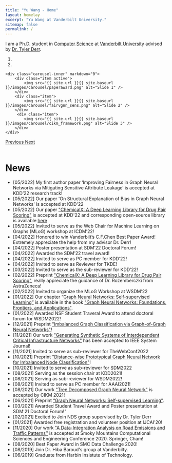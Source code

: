 ```yaml
---
title: "Yu Wang - Home"
layout: homelay
excerpt: "Yu Wang at Vanderbilt University."
sitemap: false
permalink: /
---
```



I am a Ph.D. student in [Computer Science](https://engineering.vanderbilt.edu/eecs/) at [Vanderbilt University](https://vanderbilt.edu) advised by [Dr. Tyler Derr](https://www.cse.msu.edu/~derrtyle/).


<div markdown="0" id="carousel" class="carousel slide" data-ride="carousel" data-interval="8000" data-pause="hover" >
    <!-- Menu -->
    <ol class="carousel-indicators">
        <li data-target="#carousel" data-slide-to="0" class="active"></li>
        <li data-target="#carousel" data-slide-to="1"></li>
        <!-- <li data-target="#carousel" data-slide-to="2"></li> -->
    </ol>
    <!-- Items (and how to comment) -->
    
    <div class="carousel-inner" markdown="0">
        <div class="item active">
            <img src="{{ site.url }}{{ site.baseurl }}/images/carousel/paperaward.png" alt="Slide 1" />
        </div>
        <div class="item">
            <img src="{{ site.url }}{{ site.baseurl }}/images/carousel/fairvgnn_sens.png" alt="Slide 2" />
        </div>
         <div class="item">
            <img src="{{ site.url }}{{ site.baseurl }}/images/carousel/cikm_framework.png" alt="Slide 3" />
        </div>
    </div>
    
  <a class="left carousel-control" href="#carousel" role="button" data-slide="prev">
    <span class="glyphicon glyphicon-chevron-left" aria-hidden="true"></span>
    <span class="sr-only">Previous</span>
  </a>
  <a class="right carousel-control" href="#carousel" role="button" data-slide="next">
    <span class="glyphicon glyphicon-chevron-right" aria-hidden="true"></span>
    <span class="sr-only">Next</span>
  </a>
</div>
<br>
<h1 id="news">News</h1>
<ul>
<li>[05/2022] My first author paper ‘Improving Fairness in Graph Neural Networks via Mitigating Sensitive Attribute Leakage’ is accepted at KDD’22 research track! </li>
<li>[05/2022] Our paper 'On Structural Explanation of Bias in Graph Neural Networks' is accepted at KDD'22</li>
<li>[05/2022] Our paper <a href="https://arxiv.org/abs/2202.05240">"ChemicalX: A Deep Learning Library for Drug Pair Scoring"</a> is accepted at KDD'22 and corresponding open-source library is available <a href='https://github.com/astrazeneca/chemicalx'>here</a></li>
<li>[05/2022] Invited to serve as the Web Chair for Machine Learning on Graphs (MLoG) workshop at ICDM’22! </li>
<li>[04/2022] Honored to win Vanderbilt’s C.F.Chen Best Paper Award! Extremely appreciate the help from my advisor Dr. Derr! </li>
<li>[04/2022] Poster presentation at SDM’22 Doctoral Forum! </li>
<li>[04/2022] Awarded the SDM’22 travel award! </li>
<li>[04/2022] Invited to serve as PC member for KDD’22! </li>
<li>[04/2022] Invited to serve as Reviewer for TKDE! </li>
<li>[03/2022] Invited to serve as the sub-reviewer for KDD’22! </li>
<li>[02/2022] Preprint <a href="https://arxiv.org/abs/2202.05240">"ChemicalX: A Deep Learning Library for Drug Pair Scoring"</a>, really appreciate the guidance of Dr. Rozemberczki from AstraZeneca! </li>
<li>[02/2022] Invited to organize the MLoG Workshop at WSDM’22</li>
<li>[01/2022] Our chapter <a href="https://tylersnetwork.github.io/papers/ssl_for_gnns.pdf">“Graph Neural Networks: Self-supervised Learning”</a> is available in the book <a href="https://graph-neural-networks.github.io/">"Graph Neural Networks: Foundations, Frontiers, and Applications"</a>.</li>
<li>[01/2022] Awarded NSF Student Traveral Award to attend doctoral forum for WSDM2022!
<li>[12/2021] Preprint <a href="https://arxiv.org/abs/2112.00238#">"Imbalanced Graph Classification via Graph-of-Graph Neural Networks"</a>! </li>
<li>[11/2021] Our work <a href="https://arxiv.org/abs/2111.12742#">"Generating Synthetic Systems of Interdependent Critical Infrastructure Networks"</a> has been accepted to IEEE System Journal! </li>
<li>[11/2021] Invited to serve as sub-reviewer for TheWebConf2022 </li>
<li>[10/2021] Preprint <a href="https://arxiv.org/abs/2110.12035#">"Distance-wise Prototypical Graph Neural Network for Imbalanced Node Classification"</a>! </li>
<li>[10/2021] Invited to serve as sub-reviewer for SDM2022 </li>
<li>[08/2021] Serving as the session chair at KDD2021!
<li>[08/2021] Serving as sub-reviewer for WSDM2022!
<li>[08/2021] Invited to serve as PC member for AAAI2021!
<li>[08/2021] Our work <a href="https://arxiv.org/abs/2108.11022">"Tree Decomposed Graph Neural Network"</a> is accepted by CIKM 2021! </li>
<li>[06/2021] Preprint <a href="https://tylersnetwork.github.io/papers/ssl_for_gnns.pdf">“Graph Neural Networks: Self-supervised Learning”</a>.</li>
<li>[03/2021] Awarded Student Travel Award and Poster presentation at SDM'21 Doctoral Forum!"
<li>[02/2021] Excited to Join NDS group supervised by Dr. Tyler Derr</li>    
<li>[01/2021] Awarded free registration and volunteer position at IJCAI'20!</li>
<li>[11/2020] Our work <a href="https://link.springer.com/chapter/10.1007/978-3-030-63393-6_34">"A Data-Integration Analysis on Road Emissions and Traffic Patterns’’</a> is accepted at Smoky Mountains Computational Sciences and Engineering Conference 2020. Springer, Cham!</li>
<li>[08/2020] Best Paper Award in SMC Data Challenge 2020!</li>
<li>[08/2019] Join Dr. Hiba Baroud's group at Vanderbilty.</li>
<li>[06/2019] Graduate from Harbin Insistute of Technology.</li>
